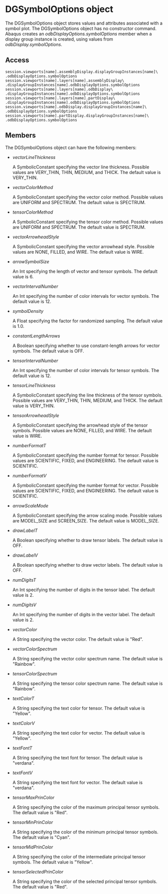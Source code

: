# DGSymbolOptions object

The DGSymbolOptions object stores values and attributes associated with a symbol plot. The DGSymbolOptions object has no constructor command. Abaqus creates an *odbDisplayOptions.symbolOptions* member when a display group instance is created, using values from *odbDisplay.symbolOptions*.

## Access

```
session.viewports[name].assemblyDisplay.displayGroupInstances[name]\
.odbDisplayOptions.symbolOptions
session.viewports[name].layers[name].assemblyDisplay\
.displayGroupInstances[name].odbDisplayOptions.symbolOptions
session.viewports[name].layers[name].odbDisplay\
.displayGroupInstances[name].odbDisplayOptions.symbolOptions
session.viewports[name].layers[name].partDisplay\
.displayGroupInstances[name].odbDisplayOptions.symbolOptions
session.viewports[name].odbDisplay.displayGroupInstances[name]\
.odbDisplayOptions.symbolOptions
session.viewports[name].partDisplay.displayGroupInstances[name]\
.odbDisplayOptions.symbolOptions
```

## Members

The DGSymbolOptions object can have the following members:

- *vectorLineThickness*

  A SymbolicConstant specifying the vector line thickness. Possible values are VERY_THIN, THIN, MEDIUM, and THICK. The default value is VERY_THIN.

- *vectorColorMethod*

  A SymbolicConstant specifying the vector color method. Possible values are UNIFORM and SPECTRUM. The default value is SPECTRUM.

- *tensorColorMethod*

  A SymbolicConstant specifying the tensor color method. Possible values are UNIFORM and SPECTRUM. The default value is SPECTRUM.

- *vectorArrowheadStyle*

  A SymbolicConstant specifying the vector arrowhead style. Possible values are NONE, FILLED, and WIRE. The default value is WIRE.

- *arrowSymbolSize*

  An Int specifying the length of vector and tensor symbols. The default value is 6.

- *vectorIntervalNumber*

  An Int specifying the number of color intervals for vector symbols. The default value is 12.

- *symbolDensity*

  A Float specifying the factor for randomized sampling. The default value is 1.0.

- *constantLengthArrows*

  A Boolean specifying whether to use constant-length arrows for vector symbols. The default value is OFF.

- *tensorIntervalNumber*

  An Int specifying the number of color intervals for tensor symbols. The default value is 12.

- *tensorLineThickness*

  A SymbolicConstant specifying the line thickness of the tensor symbols. Possible values are VERY_THIN, THIN, MEDIUM, and THICK. The default value is VERY_THIN.

- *tensorArrowheadStyle*

  A SymbolicConstant specifying the arrowhead style of the tensor symbols. Possible values are NONE, FILLED, and WIRE. The default value is WIRE.

- *numberFormatT*

  A SymbolicConstant specifying the number format for tensor. Possible values are SCIENTIFIC, FIXED, and ENGINEERING. The default value is SCIENTIFIC.

- *numberFormatV*

  A SymbolicConstant specifying the number format for vector. Possible values are SCIENTIFIC, FIXED, and ENGINEERING. The default value is SCIENTIFIC.

- *arrowScaleMode*

  A SymbolicConstant specifying the arrow scaling mode. Possible values are MODEL_SIZE and SCREEN_SIZE. The default value is MODEL_SIZE.

- *drawLabelT*

  A Boolean specifying whether to draw tensor labels. The default value is OFF.

- *drawLabelV*

  A Boolean specifying whether to draw vector labels. The default value is OFF.

- *numDigitsT*

  An Int specifying the number of digits in the tensor label. The default value is 2.

- *numDigitsV*

  An Int specifying the number of digits in the vector label. The default value is 2.

- *vectorColor*

  A String specifying the vector color. The default value is "Red".

- *vectorColorSpectrum*

  A String specifying the vector color spectrum name. The default value is "Rainbow".

- *tensorColorSpectrum*

  A String specifying the tensor color spectrum name. The default value is "Rainbow".

- *textColorT*

  A String specifying the text color for tensor. The default value is "Yellow".

- *textColorV*

  A String specifying the text color for vector. The default value is "Yellow".

- *textFontT*

  A String specifying the text font for tensor. The default value is "verdana".

- *textFontV*

  A String specifying the text font for vector. The default value is "verdana".

- *tensorMaxPrinColor*

  A String specifying the color of the maximum principal tensor symbols. The default value is "Red".

- *tensorMinPrinColor*

  A String specifying the color of the minimum principal tensor symbols. The default value is "Cyan".

- *tensorMidPrinColor*

  A String specifying the color of the intermediate principal tensor symbols. The default value is "Yellow".

- *tensorSelectedPrinColor*

  A String specifying the color of the selected principal tensor symbols. The default value is "Red".